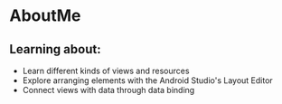 # AboutMe
## Learning about:
* Learn different kinds of views and resources
* Explore arranging elements with the Android Studio's Layout Editor
* Connect views with data through data binding
